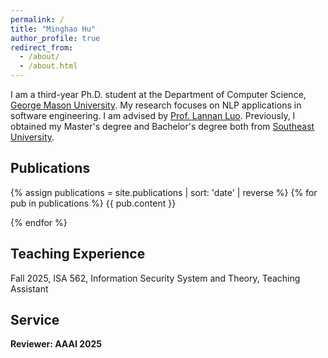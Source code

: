 ```yaml
---
permalink: /
title: "Minghao Hu"
author_profile: true
redirect_from: 
  - /about/
  - /about.html
---
```


I am a third-year Ph.D. student at the Department of Computer Science, [George Mason University](https://www.gmu.edu/). My research focuses on NLP applications in software engineering. I am advised by [Prof. Lannan Luo](https://lannan.github.io/). Previously, I obtained my Master's degree and Bachelor's degree both from [Southeast University](https://www.seu.edu.cn/). 



## Publications

{% assign publications = site.publications | sort: 'date' | reverse %}
{% for pub in publications %}
{{ pub.content }}

{% endfor %}

## Teaching Experience

Fall 2025, ISA 562, Information Security System and Theory, Teaching Assistant

## Service

**Reviewer: AAAI 2025**



